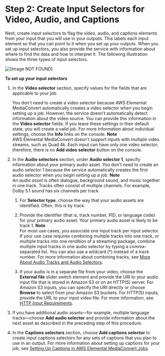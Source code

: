 # Step 2: Create Input Selectors for Video, Audio, and Captions<a name="create-selectors"></a>

Next, create input selectors to flag the video, audio, and captions elements from your input that you will use in your outputs\. This labels each input element so that you can point to it when you set up your outputs\. When you set up input selectors, you also provide the service with information about where to find the data and how to interpret it\. The following illustration shows the three types of input selectors\.

![\[Image NOT FOUND\]](http://docs.aws.amazon.com/mediaconvert/latest/ug/images/Job_input-selectors.png)

**To set up your input selectors**

1. In the **Video selector** section, specify values for the fields that are applicable to your job\. 

   You don't need to create a video selector because AWS Elemental MediaConvert automatically creates a video selector when you begin setting up a job\. However, the service doesn't automatically detect information about the video source\. You can provide this information in the **Video selector** fields\. If you leave these settings in their default state, you will create a valid job\. For more information about individual settings, choose the **Info** links on the console\.
**Note**  
 AWS Elemental MediaConvert doesn't support inputs with multiple video streams, such as Quad 4k\. Each input can have only one video selector; therefore, there is no **Add video selector** button on the console\.

1. In the **Audio selectors** section, under **Audio selector 1**, specify information about your primary audio asset\. You don't need to create an audio selector 1 because the service automatically creates the first audio selector when you begin setting up a job\.
**Note**  
An *audio asset* is often dialogue, background sound, and music together in one track\. Tracks often consist of multiple channels\. For example, Dolby 5\.1 sound has six channels per track\.

   1. For **Selector type**, choose the way that your audio assets are identified\. Often, this is by track\.

   1. Provide the identifier \(that is, track number, PID, or language code\) for your primary audio asset\. Your primary audio asset is likely to be track 1\.
**Note**  
For most use cases, you associate one input track per input selector\. If your use case requires combining multiple tracks into one track, or multiple tracks into one rendition of a streaming package, combine multiple input tracks in one audio selector by typing a comma\-separated list\. You can also use a wildcard \(\*\) instead of a track number\. For more information about combining tracks, see [More About Audio Tracks and Audio Selectors](more-about-audio-tracks-selectors.md)\.

   1. If your audio is in a separate file from your video, choose the **External file** slider switch element and provide the URI to your audio input file that is stored in Amazon S3 or on an HTTP\(S\) server\. For Amazon S3 inputs, you can specify the URI directly or choose **Browse** to select from your Amazon S3 buckets\. For HTTP\(S\) inputs, provide the URL to your input video file\. For more information, see [HTTP Input Requirements](upload-input-files.md#http-input-requirements)\. 

1. If you have additional audio assets—for example, multiple language tracks—choose **Add audio selector** and provide information about the next asset as described in the preceding step of this procedure\.

1. In the **Captions selectors** section, choose **Add captions selector** to create input captions selectors for any sets of captions that you plan to use in an output\. For more information about setting up captions for your job, see [Setting Up Captions in AWS Elemental MediaConvert Jobs](including-captions.md)\.